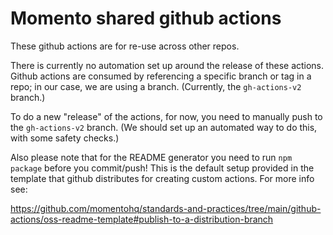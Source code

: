 # Momento shared github actions

These github actions are for re-use across other repos.

There is currently no automation set up around the release of these actions. Github actions are
consumed by referencing a specific branch or tag in a repo; in our case, we are using a branch.
(Currently, the `gh-actions-v2` branch.)

To do a new "release" of the actions, for now, you need to manually push to the `gh-actions-v2` branch.
(We should set up an automated way to do this, with some safety checks.)

Also please note that for the README generator you need to run `npm package` before you commit/push! This
is the default setup provided in the template that github distributes for creating custom actions. For
more info see:

https://github.com/momentohq/standards-and-practices/tree/main/github-actions/oss-readme-template#publish-to-a-distribution-branch
